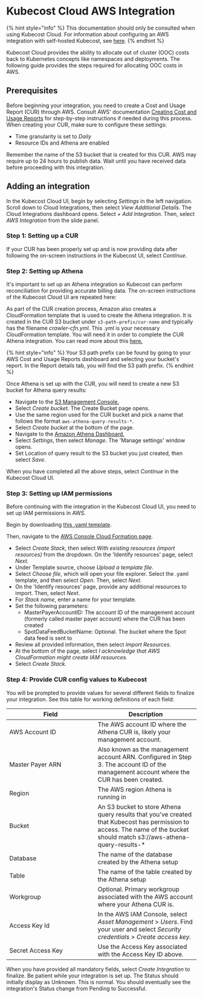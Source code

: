 # Kubecost Cloud AWS Integration

{% hint style="info" %}
This documentation should only be consulted when using Kubecost Cloud. For information about configuring an AWS integration with self-hosted Kubecost, see [here](https://docs.kubecost.com/install-and-configure/install/cloud-integration/aws-cloud-integrations).
{% endhint %}

Kubecost Cloud provides the ability to allocate out of cluster (OOC) costs back to Kubernetes concepts like namespaces and deployments. The following guide provides the steps required for allocating OOC costs in AWS.

## Prerequisites

Before beginning your integration, you need to create a Cost and Usage Report (CUR) through AWS. Consult AWS' documentation [Creating Cost and Usage Reports](https://docs.aws.amazon.com/cur/latest/userguide/cur-create.html) for step-by-step instructions if needed during this process. When creating your CUR, make sure to configure these settings:

* Time granularity is set to _Daily_
* Resource IDs and Athena are enabled

Remember the name of the S3 bucket that is created for this CUR. AWS may require up to 24 hours to publish data. Wait until you have received data before proceeding with this integration.

## Adding an integration

In the Kubecost Cloud UI, begin by selecting _Settings_ in the left navigation. Scroll down to Cloud Integrations, then select _View Additional Details_. The Cloud Integrations dashboard opens. Select _+ Add Integration_. Then, select _AWS Integration_ from the slide panel.

### Step 1: Setting up a CUR

If your CUR has been properly set up and is now providing data after following the on-screen instructions in the Kubecost UI, select _Continue_.

### Step 2: Setting up Athena

It's important to set up an Athena integration so Kubecost can perform reconciliation for providing accurate billing data. The on-screen instructions of the Kubecost Cloud UI are repeated here:

As part of the CUR creation process, Amazon also creates a CloudFormation template that is used to create the Athena integration. It is created in the CUR S3 bucket under `s3-path-prefix/cur-name` and typically has the filename _crawler-cfn.yml_. This .yml is your necessary CloudFormation template. You will need it in order to complete the CUR Athena integration. You can read more about this [here.](https://docs.aws.amazon.com/cur/latest/userguide/use-athena-cf.html)

{% hint style="info" %}
Your S3 path prefix can be found by going to your AWS Cost and Usage Reports dashboard and selecting your bucket's report. In the Report details tab, you will find the S3 path prefix.
{% endhint %}

Once Athena is set up with the CUR, you will need to create a new S3 bucket for Athena query results:

* Navigate to the [S3 Management Console.](https://console.aws.amazon.com/s3/home?region=us-east-2)
* Select _Create bucket._ The Create Bucket page opens.
* Use the same region used for the CUR bucket and pick a name that follows the format `aws-athena-query-results-*`.
* Select _Create bucket_ at the bottom of the page.
* Navigate to the [Amazon Athena Dashboard.](https://console.aws.amazon.com/athena)
* Select _Settings_, then select _Manage_. The 'Manage settings' window opens.
* Set Location of query result to the S3 bucket you just created, then select _Save_.

When you have completed all the above steps, select _Continue_ in the Kubecost Cloud UI.

### Step 3: Setting up IAM permissions

Before continuing with the integration in the Kubecost Cloud UI, you need to set up IAM permissions in AWS.

Begin by downloading [this .yaml template](https://raw.githubusercontent.com/kubecost/cloudformation/master/kubecost-sub-account-permissions.yaml).

Then, navigate to the [AWS Console Cloud Formation page](https://console.aws.amazon.com/cloudformation).

* Select _Create Stack_, then select _With existing resources (import resources)_ from the dropdown. On the 'Identify resources' page, select _Next._
* Under Template source, choose _Upload a template file_.
* Select _Choose file_, which will open your file explorer. Select the .yaml template, and then select _Open_. Then, select _Next_.
* On the 'Identify resources' page, provide any additional resources to import. Then, select _Next_.
* For _Stack name_, enter a name for your template.
* Set the following parameters:
  * MasterPayerAccountID: The account ID of the management account (formerly called master payer account) where the CUR has been created
  * SpotDataFeedBucketName: Optional. The bucket where the Spot data feed is sent to
* Review all provided information, then select _Import Resources_.
* At the bottom of the page, select _I acknowledge that AWS CloudFormation might create IAM resources._
* Select _Create Stack._

### Step 4: Provide CUR config values to Kubecost

You will be prompted to provide values for several different fields to finalize your integration. See this table for working definitions of each field:

<table><thead><tr><th width="218">Field</th><th>Description</th></tr></thead><tbody><tr><td>AWS Account ID</td><td>The AWS account ID where the Athena CUR is, likely your management account.</td></tr><tr><td>Master Payer ARN</td><td>Also known as the management account ARN. Configured in Step 3. The account ID of the management account where the CUR has been created.</td></tr><tr><td>Region</td><td>The AWS region Athena is running in</td></tr><tr><td>Bucket</td><td>An S3 bucket to store Athena query results that you’ve created that Kubecost has permission to access. The name of the bucket should match s3://aws-athena-query-results-*</td></tr><tr><td>Database</td><td>The name of the database created by the Athena setup</td></tr><tr><td>Table</td><td>The name of the table created by the Athena setup</td></tr><tr><td>Workgroup</td><td>Optional. Primary workgroup associated with the AWS account where your Athena CUR is.</td></tr><tr><td>Access Key Id</td><td>In the AWS IAM Console, select <em>Asset Management</em> > <em>Users</em>. Find your user and select <em>Security credentials > Create access key.</em></td></tr><tr><td>Secret Access Key</td><td>Use the Access Key associated with the Access Key ID above.</td></tr></tbody></table>

When you have provided all mandatory fields, select _Create Integration_ to finalize. Be patient while your integration is set up. The Status should initially display as Unknown. This is normal. You should eventually see the integration's Status change from Pending to Successful.
